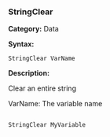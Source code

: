 ### StringClear

**Category:**
Data

**Syntax:**

```scorpionengine
StringClear VarName
```

**Description:**

Clear an entire string

VarName: The variable name

```scorpionengine

StringClear MyVariable

```
